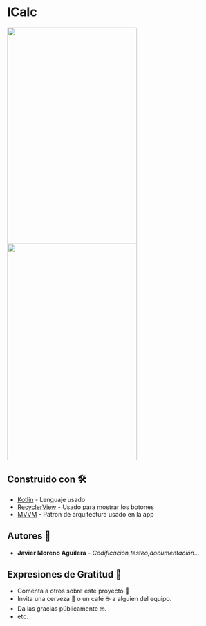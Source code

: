# ICalc

<img src="https://user-images.githubusercontent.com/55782974/189475095-38694015-27ea-4016-ba96-e44e2955aa34.png" width="300" height="500" /><img src="https://user-images.githubusercontent.com/55782974/189475195-c0d8876c-b415-4f8b-80c3-3594f592c218.png" width="300" height="500" />



## Construido con 🛠️

* [Kotlin](https://kotlinlang.org/docs/getting-started.html) - Lenguaje usado
* [RecyclerView](https://developer.android.com/guide/topics/ui/layout/recyclerview?hl=es-419) - Usado para mostrar los botones
* [MVVM](https://docs.microsoft.com/es-es/xamarin/xamarin-forms/enterprise-application-patterns/mvvm) - Patron de arquitectura usado en la app


## Autores 📌

* **Javier Moreno Aguilera** - *Codificación,testeo,documentación...* 



## Expresiones de Gratitud 🎁

* Comenta a otros sobre este proyecto 📢
* Invita una cerveza 🍺 o un café ☕ a alguien del equipo. 
* Da las gracias públicamente 🤓.
* etc.
